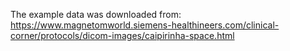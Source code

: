 The example data was downloaded from: https://www.magnetomworld.siemens-healthineers.com/clinical-corner/protocols/dicom-images/caipirinha-space.html
